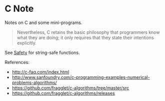 # C Note

Notes on C and some mini-programs.

> Nevertheless, C retains the basic philosophy that programmers know what they are doing; it only requires that they state their intentions explicitly.

See [Safety](safety.md) for string-safe functions.

References:

- http://c-faq.com/index.html
- http://www.sanfoundry.com/c-programming-examples-numerical-problems-algorithms/
- https://github.com/fragglet/c-algorithms/tree/master/src
- https://github.com/fragglet/c-algorithms/releases
